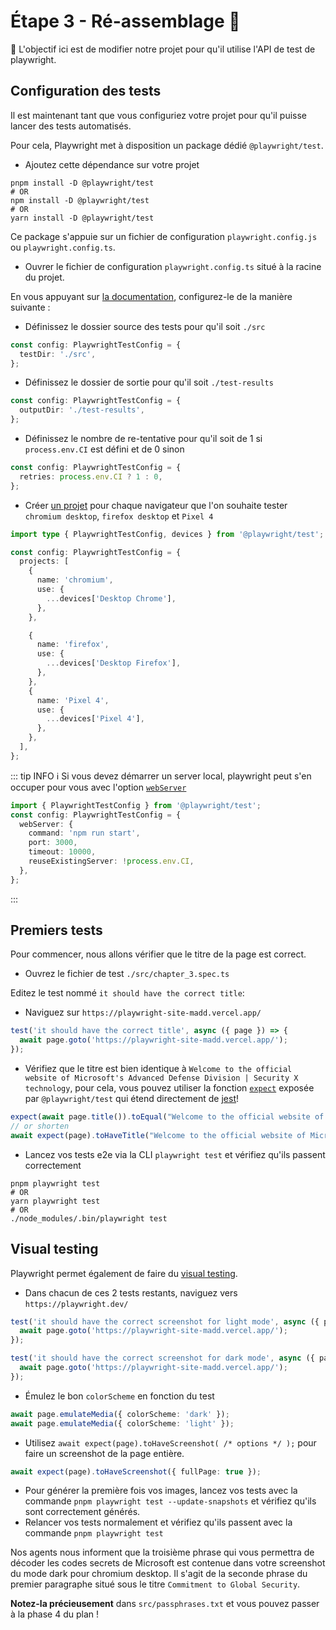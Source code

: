 # Étape 3 - Ré-assemblage 🔧

🎯 L'objectif ici est de modifier notre projet pour qu'il utilise l'API de test de playwright.

## Configuration des tests

Il est maintenant tant que vous configuriez votre projet pour qu'il puisse lancer des tests automatisés.

Pour cela, Playwright met à disposition un package dédié `@playwright/test`.

- Ajoutez cette dépendance sur votre projet

```shell
pnpm install -D @playwright/test
# OR
npm install -D @playwright/test
# OR
yarn install -D @playwright/test
```

Ce package s'appuie sur un fichier de configuration `playwright.config.js` ou `playwright.config.ts`.

- Ouvrer le fichier de configuration `playwright.config.ts` situé à la racine du projet.

En vous appuyant sur [la documentation](https://playwright.dev/docs/test-configuration), configurez-le de la manière suivante :

- Définissez le dossier source des tests pour qu'il soit `./src`

<Solution>

```typescript
const config: PlaywrightTestConfig = {
  testDir: './src',
};
```

</Solution>

- Définissez le dossier de sortie pour qu'il soit `./test-results`

<Solution>

```typescript
const config: PlaywrightTestConfig = {
  outputDir: './test-results',
};
```

</Solution>

- Définissez le nombre de re-tentative pour qu'il soit de 1 si `process.env.CI` est défini et de 0 sinon

<Solution>

```typescript
const config: PlaywrightTestConfig = {
  retries: process.env.CI ? 1 : 0,
};
```

</Solution>

- Créer [un projet](https://playwright.dev/docs/test-configuration#multiple-browsers) pour chaque navigateur que l'on souhaite tester `chromium desktop`, `firefox desktop` et `Pixel 4`

<Solution>

```typescript
import type { PlaywrightTestConfig, devices } from '@playwright/test';

const config: PlaywrightTestConfig = {
  projects: [
    {
      name: 'chromium',
      use: {
        ...devices['Desktop Chrome'],
      },
    },

    {
      name: 'firefox',
      use: {
        ...devices['Desktop Firefox'],
      },
    },
    {
      name: 'Pixel 4',
      use: {
        ...devices['Pixel 4'],
      },
    },
  ],
};
```

</Solution>

::: tip INFO
ℹ️ Si vous devez démarrer un server local, playwright peut s'en occuper pour vous avec l'option [`webServer`](https://playwright.dev/docs/api/class-testconfig#test-config-web-server)

```ts
import { PlaywrightTestConfig } from '@playwright/test';
const config: PlaywrightTestConfig = {
  webServer: {
    command: 'npm run start',
    port: 3000,
    timeout: 10000,
    reuseExistingServer: !process.env.CI,
  },
};
```

:::

## Premiers tests

Pour commencer, nous allons vérifier que le titre de la page est correct.

- Ouvrez le fichier de test `./src/chapter_3.spec.ts`

Editez le test nommé `it should have the correct title`:

- Naviguez sur `https://playwright-site-madd.vercel.app/`

<Solution>

```typescript
test('it should have the correct title', async ({ page }) => {
  await page.goto('https://playwright-site-madd.vercel.app/');
});
```

</Solution>

- Vérifiez que le titre est bien identique à `Welcome to the official website of Microsoft's Advanced Defense Division | Security X technology`, pour cela, vous pouvez utiliser la fonction [`expect`](https://playwright.dev/docs/test-assertions) exposée par `@playwright/test` qui étend directement de [jest](https://jestjs.io/)!

<Solution>

```typescript
expect(await page.title()).toEqual("Welcome to the official website of Microsoft's Advanced Defense Division | Security X technology");
// or shorten
await expect(page).toHaveTitle("Welcome to the official website of Microsoft's Advanced Defense Division | Security X technology");
```

</Solution>

- Lancez vos tests e2e via la CLI `playwright test` et vérifiez qu'ils passent correctement

```shell
pnpm playwright test
# OR
yarn playwright test
# OR
./node_modules/.bin/playwright test
```

## Visual testing

Playwright permet également de faire du [visual testing](https://playwright.dev/docs/test-snapshots).

- Dans chacun de ces 2 tests restants, naviguez vers `https://playwright.dev/`

<Solution>

```typescript
test('it should have the correct screenshot for light mode', async ({ page }) => {
  await page.goto('https://playwright-site-madd.vercel.app/');
});

test('it should have the correct screenshot for dark mode', async ({ page }) => {
  await page.goto('https://playwright-site-madd.vercel.app/');
});
```

</Solution>

- Émulez le bon `colorScheme` en fonction du test

<Solution>

```typescript
await page.emulateMedia({ colorScheme: 'dark' });
await page.emulateMedia({ colorScheme: 'light' });
```

</Solution>

- Utilisez `await expect(page).toHaveScreenshot( /* options */ );` pour faire un screenshot de la page entière.

<Solution>

```typescript
await expect(page).toHaveScreenshot({ fullPage: true });
```

</Solution>

- Pour générer la première fois vos images, lancez vos tests avec la commande `pnpm playwright test --update-snapshots` et vérifiez qu'ils sont correctement générés.
- Relancer vos tests normalement et vérifiez qu'ils passent avec la commande `pnpm playwright test`

Nos agents nous informent que la troisième phrase qui vous permettra de décoder les codes secrets de Microsoft est contenue dans votre screenshot du mode dark pour chromium desktop.
Il s'agit de la seconde phrase du premier paragraphe situé sous le titre `Commitment to Global Security`.

**Notez-la précieusement** dans `src/passphrases.txt` et vous pouvez passer à la phase 4 du plan !
